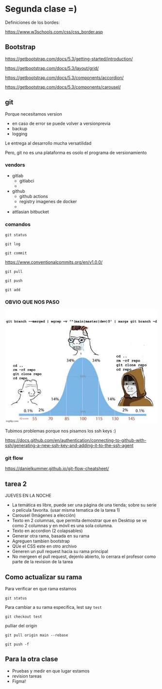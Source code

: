 # Segunda clase =) 

Definiciones de los bordes:

https://www.w3schools.com/css/css_border.asp

## Bootstrap

https://getbootstrap.com/docs/5.3/getting-started/introduction/

https://getbootstrap.com/docs/5.3/layout/grid/

https://getbootstrap.com/docs/5.3/components/accordion/

https://getbootstrap.com/docs/5.3/components/carousel/

## git

Porque necesitamos version

- en caso de error se puede volver a versionprevia
- backup
- logging

Le entrega al desarrollo mucha versatilidad

Pero, git no es una plataforma
es osolo el programa de versionamiento


### vendors

- gitlab
  - gitlabci
  - 
- github
  - github actions
  - registry imagenes de docker
  - 
- attlasian bitbucket

### comandos
```
git status
```
```
git log
```
```
git commit
```
https://www.conventionalcommits.org/en/v1.0.0/
```
git pull
```
```
git push
```
```
git add
```

### OBVIO QUE NOS PASO

![](../img/001.jpg)

Tubimos problemas porque nos pisamos los ssh keys :) 

https://docs.github.com/en/authentication/connecting-to-github-with-ssh/generating-a-new-ssh-key-and-adding-it-to-the-ssh-agent

### git flow

https://danielkummer.github.io/git-flow-cheatsheet/


## tarea 2

JUEVES EN LA NOCHE

- La temática es libre, puede ser una página de una tienda; sobre su serie o película favorita. (usar misma tematica de la tarea 1)
- Carousel (Imágenes a elección)
- Texto en 2 columnas, que permita demostrar que en Desktop se ve como 2 columnas y en móvil es una sola columna.
- Texto en accordion (2 colapsables)
- Generar otra rama, basada en su rama
- Agreguen tambien bootstrap
- QUe el CSS este en otro archivo
- Generen un pull request hacia su rama principal
- No mergeen el pull request, dejenlo abierto, lo cerrara el profesor como parte de la revision de la tarea

## Como actualizar su rama
Para verificar en que rama estamos
```
git status
```
Para cambiar a su rama especifica, lest say `test`
```
git checkout test
```
pulliar del origin

```
git pull origin main --rebase
```
```
git push -f 
```
## Para la otra clase

- Pruebas y medir en que lugar estamos
- revision tareas
- Figma!
